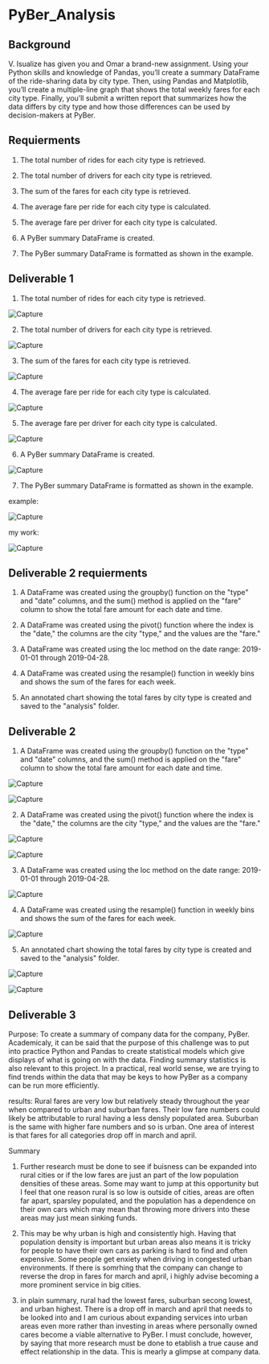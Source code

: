 # PyBer_Analysis

## Background

V. Isualize has given you and Omar a brand-new assignment. Using your Python skills and knowledge of Pandas, you’ll create a summary DataFrame of the ride-sharing data by city type. Then, using Pandas and Matplotlib, you’ll create a multiple-line graph that shows the total weekly fares for each city type. Finally, you’ll submit a written report that summarizes how the data differs by city type and how those differences can be used by decision-makers at PyBer.


## Requierments

1) The total number of rides for each city type is retrieved.

2) The total number of drivers for each city type is retrieved.

3) The sum of the fares for each city type is retrieved.

4) The average fare per ride for each city type is calculated.

5) The average fare per driver for each city type is calculated.

6) A PyBer summary DataFrame is created.

7) The PyBer summary DataFrame is formatted as shown in the example.

## Deliverable 1

1) The total number of rides for each city type is retrieved.

![Capture](https://user-images.githubusercontent.com/89880015/137067318-026c193e-cc42-43b4-b21c-3c892303fd7c.PNG)

2) The total number of drivers for each city type is retrieved.

![Capture](https://user-images.githubusercontent.com/89880015/137067560-5c3aa259-b727-4bda-98d3-6af5d9d4f6d1.PNG)

3) The sum of the fares for each city type is retrieved.

![Capture](https://user-images.githubusercontent.com/89880015/137067800-405e84b9-6b46-4585-b41c-45345397c435.PNG)

4) The average fare per ride for each city type is calculated.

![Capture](https://user-images.githubusercontent.com/89880015/137067932-2c433b06-5045-42ab-b958-e4908495ad80.PNG)

5) The average fare per driver for each city type is calculated.

![Capture](https://user-images.githubusercontent.com/89880015/137068089-2d213ef2-d6b4-483c-a286-d23e7fef8857.PNG)

6) A PyBer summary DataFrame is created.

![Capture](https://user-images.githubusercontent.com/89880015/137068322-3c065fc3-018e-40ef-9e45-160cd5a5c0dc.PNG)

7) The PyBer summary DataFrame is formatted as shown in the example.

example: 

![Capture](https://user-images.githubusercontent.com/89880015/137068486-0cd57027-a0e1-441f-9dee-54a92694e73d.PNG)

my work: 

![Capture](https://user-images.githubusercontent.com/89880015/137068632-f2688da4-39fb-486b-9694-189d3a7fd7f5.PNG)

## Deliverable 2 requierments

1) A DataFrame was created using the groupby() function on the "type" and "date" columns, and the sum() method is applied on the "fare" column to show the total fare amount for each date and time.

2) A DataFrame was created using the pivot() function where the index is the "date," the columns are the city "type," and the values are the "fare."

3) A DataFrame was created using the loc method on the date range: 2019-01-01 through 2019-04-28.

4) A DataFrame was created using the resample() function in weekly bins and shows the sum of the fares for each week.

5) An annotated chart showing the total fares by city type is created and saved to the "analysis" folder.

## Deliverable 2

1) A DataFrame was created using the groupby() function on the "type" and "date" columns, and the sum() method is applied on the "fare" column to show the total fare amount for each date and time.

![Capture](https://user-images.githubusercontent.com/89880015/137147577-fa3f915e-7be7-4f7f-85d8-050f81cd193d.PNG)


![Capture](https://user-images.githubusercontent.com/89880015/137147905-a177e509-5782-4775-9b68-83d9138a14f1.PNG)


2) A DataFrame was created using the pivot() function where the index is the "date," the columns are the city "type," and the values are the "fare."

![Capture](https://user-images.githubusercontent.com/89880015/137148623-57152514-d136-4356-b723-c9793cb5dc99.PNG)

![Capture](https://user-images.githubusercontent.com/89880015/137148987-3f66cc4b-4b4f-4b73-aa4b-3958b3668813.PNG)



3) A DataFrame was created using the loc method on the date range: 2019-01-01 through 2019-04-28.

![Capture](https://user-images.githubusercontent.com/89880015/137149299-8c69dcdc-afdf-49f2-9726-8b5ea7900dfd.PNG)



4) A DataFrame was created using the resample() function in weekly bins and shows the sum of the fares for each week.

![Capture](https://user-images.githubusercontent.com/89880015/137149607-c808decd-5feb-4a2a-9df5-9247c9f3afc4.PNG)


5) An annotated chart showing the total fares by city type is created and saved to the "analysis" folder.

![Capture](https://user-images.githubusercontent.com/89880015/137149975-945a1fba-9d43-4541-a08b-5734cc37737b.PNG)


![Capture](https://user-images.githubusercontent.com/89880015/137150085-56dd4106-f5a1-4439-b34e-d20389e4ff72.PNG)

##  Deliverable 3

Purpose: To create a summary of company data for the company, PyBer. Academicaly, it can be said that the purpose of this challenge was to put into practice Python and Pandas to 
create statistical models which give displays of what is going on with the data. Finding summary statistics is also relevant to this project. In a practical, real world sense, 
we are trying to find trends within the data that may be keys to how PyBer as a company can be run more efficiently. 

results: Rural fares are very low but relatively steady throughout the year when compared to urban and suburban fares. Their low fare numbers could likely be attributable
to rural having a less densly populated area. Suburban is the same with higher fare numbers and so is urban. One area of interest is that fares for all categories drop off in 
march and april. 

Summary
1) Further research must be done to see if buisness can be expanded into rural cities or if the low fares are just an part of the low population densities of these areas. 
Some may want to jump at this opportunity but I feel that one reason rural is so low is outside of cities, areas are often far apart, sparsley populated, and the population
has a dependence on their own cars which may mean that throwing more drivers into these areas may just mean sinking funds. 

2) This may be why urban is high and consistently high. Having that population density is important but urban areas also means it is tricky for people to have their own cars
as parking is hard to find and often expensive. Some people get enxiety when driving in congested urban environments. If there is somrhing that the company can change to reverse the drop in fares for march and april, i highly advise becoming a more prominent service in big cities. 

3) in plain summary, rural had the lowest fares, suburban secong lowest, and urban highest. There is a drop off in march and april that needs to be looked into and I am 
curious about expanding services into urban areas even more rather than investing in areas where personally owned cares become a viable alternative to PyBer. I must conclude, however, by saying that more research must be done to etablish a true cause and effect relationship in the data. This is mearly a glimpse at company data. 








